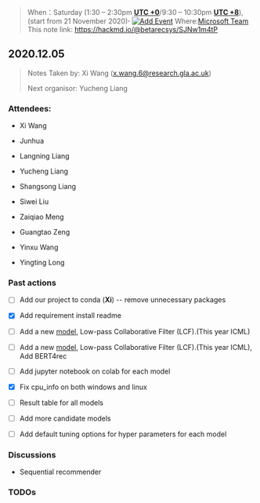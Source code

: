

>When：Saturday (1:30 – 2:30pm **[UTC +0](https://24timezones.com/time-zone/utc#gref)**/9:30 – 10:30pm **[UTC +8](https://24timezones.com/time-zone/utc+8#gref)**), (start from 21 November 2020)**⋅** [![Add Event](https://img.shields.io/badge/Add-Event-blue)](https://github.com/beta-team/community/releases/download/meeting/bi-weekly.meeting.ics)
>Where:[Microsoft Team](http://tiny.cc/82t1tz)
>This note link: https://hackmd.io/@betarecsys/SJNw1m4tP

## 2020.12.05
> Notes Taken by: Xi Wang (x.wang.6@research.gla.ac.uk)
>
> Next organisor: Yucheng Liang

### Attendees:
- Xi Wang

- Junhua

- Langning Liang

- Yucheng Liang

- Shangsong Liang

- Siwei Liu

- Zaiqiao Meng

- Guangtao Zeng

- Yinxu Wang

- Yingting Long

  

### Past actions

- [ ] Add our project to conda (**Xi**) -- remove unnecessary packages
- [x] Add requirement install readme
- [ ] Add a new [model](https://arxiv.org/pdf/2006.15516.pdf), Low-pass Collaborative Filter (LCF).(This year ICML)
- [ ] Add a new [model](https://arxiv.org/pdf/2006.15516.pdf), Low-pass Collaborative Filter (LCF).(This year ICML), Add BERT4rec
- [ ] Add jupyter notebook on colab for each model 
- [x] Fix cpu_info on both windows and linux 
- [ ] Result table for all models 
- [ ] Add more candidate models
- [ ] Add default tuning options for hyper parameters for each model



### Discussions

- Sequential recommender

### TODOs

